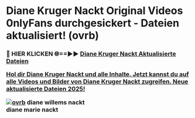 # Diane Kruger Nackt Original Videos 0nlyFans durchgesickert - Dateien aktualisiert! (ovrb)

<h3>🔴 HIER KLICKEN 🌐==►► <a href="https://tinyurl.com/h6vf6nb8" rel="nofollow">Diane Kruger Nackt Aktualisierte Dateien

Hol dir Diane Kruger Nackt und alle Inhalte. Jetzt kannst du auf alle Videos und Bilder von Diane Kruger Nackt zugreifen. Neue aktualisierte Dateien 2025!

[![ovrb](https://i.imgur.com/sD4kR3V.gif)](https://tinyurl.com/h6vf6nb8)
diane willems nackt<br>
diane marie nackt
